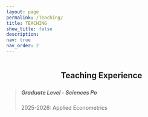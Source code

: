```yaml
---
layout: page
permalink: /Teaching/
title: TEACHING
show_title: false
description: 
nav: true
nav_order: 2
---
```

<div style="text-align: center;">
  <h2 style="display: inline-block; margin-bottom: 0; border-bottom: 2px solid var(--global-theme-color); padding-bottom: 4px;">
    Teaching Experience
  </h2>
</div>


> ##### **Graduate Level - Sciences Po**
>
> 2025-2026: Applied Econometrics
